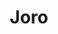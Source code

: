 ---
instagram: https://instagram.com/joroapp
logohandle: jorotech
sort: joro
title: Joro
twitter: https://x.com/joroapp
website: https://joro.tech/
---